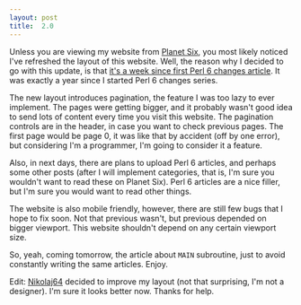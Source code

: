 ```yaml
---
layout: post
title:  2.0
---
```

Unless you are viewing my website from [Planet Six](http://planetsix.perl.org/),
you most likely noticed I've refreshed the layout of this website. Well,
the reason why I decided to go with this update, is that [it's a week
since first Perl&nbsp;6 changes article](http://glitchmr.github.io/perl-6-changes-2012W37.html).
It was exactly a year since I started Perl&nbsp;6 changes series.

The new layout introduces pagination, the feature I was too lazy to ever
implement. The pages were getting bigger, and it probably wasn't good
idea to send lots of content every time you visit this website. The
pagination controls are in the header, in case you want to check previous
pages. The first page would be page 0, it was like that by accident (off
by one error), but considering I'm a programmer, I'm going to consider
it a feature.

Also, in next days, there are plans to upload Perl&nbsp;6 articles, and
perhaps some other posts (after I will implement categories, that is, I'm
sure you wouldn't want to read these on Planet Six). Perl&nbsp;6 articles
are a nice filler, but I'm sure you would want to read other things.

The website is also mobile friendly, however, there are still few bugs
that I hope to fix soon. Not that previous wasn't, but previous depended
on bigger viewport. This website shouldn't depend on any certain viewport
size.

So, yeah, coming tomorrow, the article about `MAIN` subroutine, just to
avoid constantly writing the same articles. Enjoy.

Edit: [Nikolaj64](https://github.com/Nikolaj64) decided to improve my
layout (not that surprising, I'm not a designer). I'm sure it looks
better now. Thanks for help.
